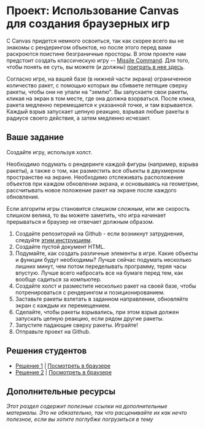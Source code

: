 # Проект: Использование Canvas для создания браузерных игр

С Canvas придется немного освоиться, так как скорее всего вы не знакомы с рендерингом объектов, но после этого перед вами раскроются поистине безграничные просторы. В этом проекте нам предстоит создать классическую игру -- [Missile Command](https://ru.wikipedia.org/wiki/Missile_Command). Для того, чтобы понять ее суть, вы можете (и должны) [поиграть в нее здесь](http://my.ign.com/atari/missile-command).

Согласно игре, на вашей базе (в нижней части экрана) ограниченное количество ракет, с помощью которых вы сбиваете летящие сверху ракеты, чтобы они не упали на "землю". Вы запускаете свои ракеты, кликая на экран в том месте, где она должна взорваться. После клика, ракета медленно перемещается к указанной точке, и там взрывается. Каждый взрыв запускает цепную реакцию, взрывая любые ракеты в радиусе своего действия, а затем медленно исчезает.

## Ваше задание

Создайте игру, используя холст.  

Необходимо подумать о рендеринге каждой фигуры (например, взрыва ракеты), а также о том, как разместить все объекты в двухмерном пространстве на экране. Необходимо отслеживать расположение объектов при каждом обновлении экрана, и основываясь на геометрии, рассчитывать новое положение ракет на экране после каждого обновления.

Если алгоритм игры становится слишком сложным, или же скорость слишком велика, то вы можете заметить, что игра начинает прерываться и браузер не отвечает должным образом.

1. Создайте репозиторий на Github - если возникнут затруднения, следуйте [этим инструкциям](/web-development-101/html-css).
2. Создайте пустой документ HTML.
3. Подумайте, как создать различные элементы в игре. Какие объекты и функции будут необходимы? Лучше сейчас подумать несколько лишних минут, чем потом переделывать программу, теряя часы впустую. Лучше всего набросать все на бумаге перед тем, как вообще садиться за компьютер.
4. Создайте холст и разместите несколько ракет на своей базе, чтобы потренироваться с рендерингом и позиционированием.
5. Заставьте ракеты взлетать в заданном направлении, обновляйте экран с каждым их перемещением.
6. Сделайте, чтобы ракеты взрывались, при этом взрыв должен запускать цепную реакцию, если рядом другие ракеты.
7. Запустите падающие сверху ракеты. Играйте!
6. Отправьте проект на Github.


## Решения студентов

* [Решение 1](https://github.com/donaldali/odin-js-jquery/tree/master/missile_command) | [Посмотреть в браузере](http://htmlpreview.github.io/?https://github.com/donaldali/odin-js-jquery/blob/master/missile_command/index.html)
* [Решение 2](https://github.com/AtActionPark/odin_missile_command) | [Посмотреть в браузере](http://htmlpreview.github.io/?https://github.com/AtActionPark/odin_missile_command/blob/master/index.html)


## Дополнительные ресурсы

*Этот раздел содержит полезные ссылки на дополнительные материалы. Это не обязательно, так что расценивайте их как нечто полезное, если вы хотите поглубже погрузиться в тему*
